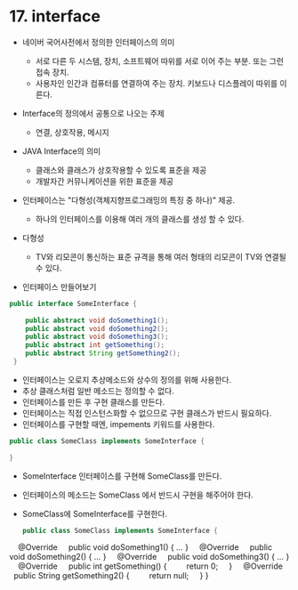 # 17. interface

* 네이버 국어사전에서 정의한 인터페이스의 의미
  * 서로 다른 두 시스템, 장치, 소프트웨어 따위를 서로 이어 주는 부분. 또는 그런 접속 장치.
  * 사용자인 인간과 컴퓨터를 연결하여 주는 장치. 키보드나 디스플레이 따위를 이른다.

* Interface의 정의에서 공통으로 나오는 주제
  * 연결, 상호작용, 메시지

* JAVA Interface의 의미
  * 클래스와 클래스가 상호작용할 수 있도록 표준을 제공
  * 개발자간 커뮤니케이션을 위한 표준을 제공

* 인터페이스는 "다형성(객체지향프로그래밍의 특징 중 하나)" 제공.
  * 하나의 인터페이스를 이용해 여러 개의 클래스를 생성 할 수 있다.

* 다형성
  * TV와 리모콘이 통신하는 표준 규격을 통해 여러 형태의 리모콘이 TV와 연결될 수 있다.

* 인터페이스 만들어보기

```java
public interface SomeInterface {
    
    public abstract void doSomething1();
    public abstract void doSomething2();
    public abstract void doSomething3();
    public abstract int getSomething();
    public abstract String getSomething2();
 }
```
* 인터페이스는 오로지 추상메소드와 상수의 정의를 위해 사용한다.
* 추상 클래스처럼 일반 메소드는 정의할 수 없다.
* 인터페이스를 만든 후 구현 클래스를 만든다.
* 인터페이스는 직접 인스턴스화할 수 없으므로 구현 클래스가 반드시 필요하다.
* 인터페이스를 구현할 때엔, impements 키워드를 사용한다.

```java
public class SomeClass implements SomeInterface {
    
}
```
* SomeInterface 인터페이스를 구현해 SomeClass를 만든다.
* 인터페이스의 메소드는 SomeClass 에서 반드시 구현을 해주어야 한다.

* SomeClass에 SomeInterface를 구현한다.
  ```java
  public class SomeClass implements SomeInterface {
    @Override
    public void doSomething1() { … }
     @Override
    public void doSomething2() { … }
     @Override
    public void doSomething3() { … }
     @Override
    public int getSomething() {
        return 0;
    }
     @Override
    public String getSomething2() {
        return null;
    }
}
```

